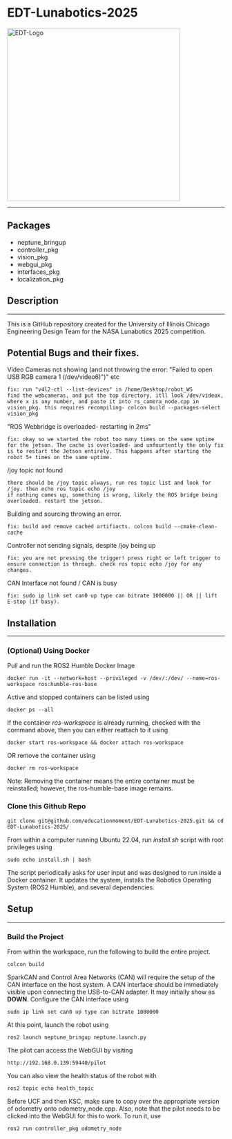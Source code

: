 <h1>EDT-Lunabotics-2025</h1>

<img src="https://github.com/user-attachments/assets/6e77045f-b1a8-47ea-ad5b-2ae286bfaef3" style="width: 400px" alt="EDT-Logo"></img>

<hr>
<h2>Packages</h2>
    <ul>
        <li>neptune_bringup</li>
        <li>controller_pkg</li>
        <li>vision_pkg</li>
        <li>webgui_pkg</li>
        <li>interfaces_pkg</li>
        <li>localization_pkg</li>
    </ul>

<h2>Description</h2>
<hr>
<p>This is a GitHub repository created for the University of Illinois Chicago Engineering Design Team
for the NASA Lunabotics 2025 competition.</p>

<h2>Potential Bugs and their fixes.</h2>
<p>Video Cameras not showing (and not throwing the error: "Failed to open USB RGB camera 1 (/dev/video6)")" etc</p> 

    fix: run "v4l2-ctl --list-devices" in /home/Desktop/robot_WS
    find the webcameras, and put the top directory, itll look /dev/videox, where x is any number, and paste it into rs_camera_node.cpp in vision_pkg. this requires recompiling- colcon build --packages-select vision_pkg

<p>"ROS Webbridge is overloaded- restarting in 2ms"</p>

    fix: okay so we started the robot too many times on the same uptime for the jetson. The cache is overloaded- and unfourtently the only fix is to restart the Jetson entirely. This happens after starting the robot 5+ times on the same uptime.

<p>/joy topic not found</p>

    there should be /joy topic always, run ros topic list and look for /joy. then echo ros topic echo /joy
    if nothing comes up, something is wrong, likely the ROS bridge being overloaded. restart the jetson.

<p>Building and sourcing throwing an error.</p>

    fix: build and remove cached artifiacts. colcon build --cmake-clean-cache

<p>Controller not sending signals, despite /joy being up</p>

    fix: you are not pressing the trigger! press right or left trigger to ensure connection is through. check ros topic echo /joy for any changes. 

<p>CAN Interface not found / CAN is busy</p>

    fix: sudo ip link set can0 up type can bitrate 1000000 || OR || lift E-stop (if busy).


<h2>Installation</h2>
<hr>
<h3><strong>(Optional)</strong> Using Docker</h3>
<p>Pull and run the ROS2 Humble Docker Image</p>

    docker run -it --network=host --privileged -v /dev/:/dev/ --name=ros-workspace ros:humble-ros-base

<p>Active and stopped containers can be listed using</p>

    docker ps --all

<p>If the container <em>ros-workspace</em> is already running, checked with the command above, then
you can either reattach to it using</p>

    docker start ros-workspace && docker attach ros-workspace

<p>OR remove the container using</p>

    docker rm ros-workspace

<p>Note: Removing the container means the entire container must be reinstalled; however, the ros-humble-base image remains.</p>

<h3>Clone this Github Repo</h3>

    git clone git@github.com/educationmoment/EDT-Lunabotics-2025.git && cd EDT-Lunabotics-2025/

<p>From within a computer running Ubuntu 22.04, run <em>install.sh</em> script with root privileges using</p>
    
    sudo echo install.sh | bash

<p>The script periodically asks for user input and was designed to run inside a Docker container.
It updates the system, installs the Robotics Operating System (ROS2 Humble), and several dependencies.</p>

<h2>Setup</h2>
<hr>
<h3>Build the Project</h3>
<p>From within the workspace, run the following to build the entire project.</p>

    colcon build

<p> SparkCAN and Control Area Networks (CAN) will require the setup of the CAN interface on the host system.
A CAN interface should be immediately visible upon connecting the USB-to-CAN adapter. It may initially show as <strong>DOWN</strong>.
Configure the CAN interface using</p>

    sudo ip link set can0 up type can bitrate 1000000


<p>At this point, launch the robot using</p>

    ros2 launch neptune_bringup neptune.launch.py

<p>The pilot can access the WebGUI by visiting</p>

    http://192.168.0.139:59440/pilot

<p>You can also view the health status of the robot with </p>

    ros2 topic echo health_topic
<p>Before UCF and then KSC, make sure to copy over the appropriate version of odometry onto odometry_node.cpp. Also, note that the pilot needs to be clicked into the WebGUI for this to work. To run it, use</p>

    ros2 run controller_pkg odometry_node
